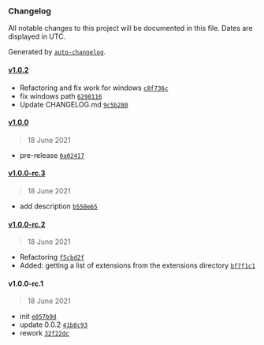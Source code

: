### Changelog

All notable changes to this project will be documented in this file. Dates are displayed in UTC.

Generated by [`auto-changelog`](https://github.com/CookPete/auto-changelog).

#### [v1.0.2](https://github.com/evald24/vscode-extensions-profiles/compare/v1.0.0...v1.0.2)

- Refactoring and fix work for windows [`c8f736c`](https://github.com/evald24/vscode-extensions-profiles/commit/c8f736ce223a729b5af7f50de5e33ae722af20f9)
- fix windows path [`6298116`](https://github.com/evald24/vscode-extensions-profiles/commit/629811616dec756dddc56e292c29999ec2ed9989)
- Update CHANGELOG.md [`9c5b280`](https://github.com/evald24/vscode-extensions-profiles/commit/9c5b280c341a2ca0ae8a4f6daac7f08cd2eaab6f)

#### [v1.0.0](https://github.com/evald24/vscode-extensions-profiles/compare/v1.0.0-rc.3...v1.0.0)

> 18 June 2021

- pre-release [`0a02417`](https://github.com/evald24/vscode-extensions-profiles/commit/0a02417eaac078e9f5ace50c07d9c9fe743c0c40)

#### [v1.0.0-rc.3](https://github.com/evald24/vscode-extensions-profiles/compare/v1.0.0-rc.2...v1.0.0-rc.3)

> 18 June 2021

- add description [`b550e65`](https://github.com/evald24/vscode-extensions-profiles/commit/b550e65c12144348eef89d750963054c892a9926)

#### [v1.0.0-rc.2](https://github.com/evald24/vscode-extensions-profiles/compare/v1.0.0-rc.1...v1.0.0-rc.2)

> 18 June 2021

- Refactoring [`f5cbd2f`](https://github.com/evald24/vscode-extensions-profiles/commit/f5cbd2f2aceefafe08918565a547445a38d41565)
- Added: getting a list of extensions from the extensions directory [`bf7f1c1`](https://github.com/evald24/vscode-extensions-profiles/commit/bf7f1c1e7b15f00a1d983eae05e462df90f96c79)

#### v1.0.0-rc.1

> 18 June 2021

- init [`e057b9d`](https://github.com/evald24/vscode-extensions-profiles/commit/e057b9d304c271b3dfd0b0ce522c72aec1b18d13)
- update 0.0.2 [`41b8c93`](https://github.com/evald24/vscode-extensions-profiles/commit/41b8c93fe83c99c7090083de6e5bfc85b6893e65)
- rework [`32f22dc`](https://github.com/evald24/vscode-extensions-profiles/commit/32f22dcf0cba9b0ba50c1c194e6c2ec336e0696e)

